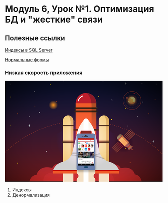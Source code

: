 # Модуль 6, Урок №1. Оптимизация БД и "жесткие" связи

## Полезные ссылки

[Индексы в SQL Server](https://technet.microsoft.com/en-us/library/jj835095(v=sql.110).aspx)

[Нормальные формы](https://habr.com/post/254773/)


### Низкая скорость приложения

![Не взлетает](/images/low-speed.png)

1. Индексы
2. Денормализация

